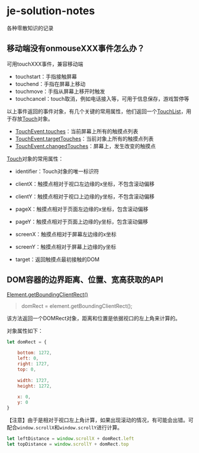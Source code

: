 # je-solution-notes
各种零散知识的记录



## 移动端没有onmouseXXX事件怎么办？

可用touchXXX事件，兼容移动端

- touchstart：手指接触屏幕
- touchend：手指在屏幕上移动
- touchmove：手指从屏幕上移开时触发
- touchcancel：touch取消，例如电话接入等，可用于信息保存，游戏暂停等



以上事件返回的事件对象，有几个关键的常用属性，他们返回一个[TouchList](https://developer.mozilla.org/zh-CN/docs/Web/API/TouchList)，用于存放[Touch](https://developer.mozilla.org/zh-CN/docs/Web/API/Touch)对象。

- [TouchEvent.touches](https://developer.mozilla.org/zh-CN/docs/Web/API/TouchEvent/touches)：当前屏幕上所有的触摸点列表
- [TouchEvent.targetTouches](https://developer.mozilla.org/zh-CN/docs/Web/API/TouchEvent/targetTouches)：当前对象上所有的触摸点列表
- [TouchEvent.changedTouches](https://developer.mozilla.org/zh-CN/docs/Web/API/TouchEvent/changedTouches)：屏幕上，发生改变的触摸点



[Touch](https://developer.mozilla.org/zh-CN/docs/Web/API/Touch)对象的常用属性：

- identifier：Touch对象的唯一标识符

- clientX：触摸点相对于视口左边缘的x坐标，不包含滚动偏移

- clientY：触摸点相对于视口上边缘的y坐标，不包含滚动偏移

- pageX：触摸点相对于页面左边缘的x坐标，包含滚动偏移

- pageY：触摸点相对于页面上边缘的y坐标，包含滚动偏移

- screenX：触摸点相对于屏幕左边缘的x坐标

- screenY：触摸点相对于屏幕上边缘的y坐标

- target：返回触摸点最初接触的DOM





## DOM容器的边界距离、位置、宽高获取的API

[Element.getBoundingClientRect()](https://developer.mozilla.org/zh-CN/docs/Web/API/Element/getBoundingClientRect)

> domRect = element.getBoundingClientRect();

该方法返回一个DOMRect对象，距离和位置是依据视口的左上角来计算的。

对象属性如下：

```javascript
let domRect = {
    
    bottom: 1272,
    left: 0,
    right: 1727,
    top: 0,
    
    width: 1727,
    height: 1272,
    
    x: 0,
    y: 0
}
```

【注意】由于是相对于视口左上角计算，如果出现滚动的情况，有可能会出错。可配合`window.scrollX`和`window.scrollY`进行计算。

```javascript
let leftDistance = window.scrollX + domRect.left
let topDistance = window.scrollY + domRect.top
```

